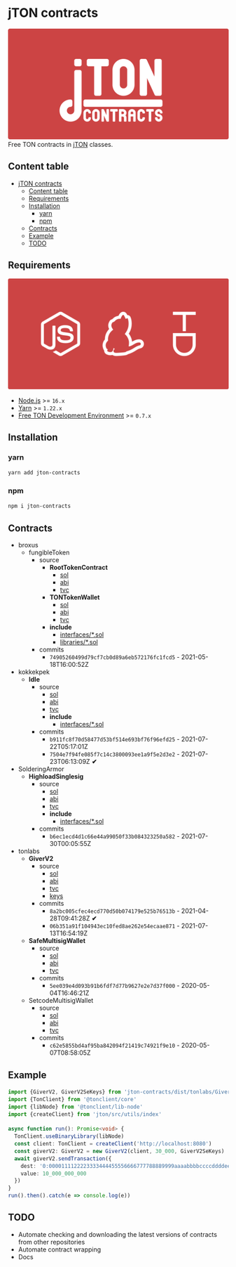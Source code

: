 # jTON contracts
![cover](docs/images/cover.svg)
Free TON contracts in [jTON](https://www.npmjs.com/package/jton) classes.

## Content table
* [jTON contracts](#jton-contracts)
  * [Content table](#content-table)
  * [Requirements](#requirements)
  * [Installation](#installation)
    * [yarn](#yarn)
    * [npm](#npm)
  * [Contracts](#contracts)
  * [Example](#example)
  * [TODO](#todo)

## Requirements
![requirements](docs/images/requirements.svg)
* [Node.js](https://nodejs.org) >= `16.x`
* [Yarn](https://classic.yarnpkg.com) >= `1.22.x`
* [Free TON Development Environment](https://github.com/tonlabs/tondev) >= `0.7.x`

## Installation
### yarn
```sh
yarn add jton-contracts
```

### npm
```sh
npm i jton-contracts
```

## Contracts
* broxus
  * fungibleToken
    * source
      * **RootTokenContract**
        * [sol](https://github.com/broxus/ton-eth-bridge-token-contracts/blob/master/free-ton/contracts/RootTokenContract.sol)
        * [abi](https://github.com/broxus/ton-eth-bridge-token-contracts/blob/master/free-ton/build/RootTokenContract.abi.json)
        * [tvc](https://github.com/broxus/ton-eth-bridge-token-contracts/blob/master/free-ton/build/RootTokenContract.tvc)
      * **TONTokenWallet**
        * [sol](https://github.com/broxus/ton-eth-bridge-token-contracts/blob/master/free-ton/contracts/TONTokenWallet.sol)
        * [abi](https://github.com/broxus/ton-eth-bridge-token-contracts/blob/master/free-ton/build/TONTokenWallet.abi.json)
        * [tvc](https://github.com/broxus/ton-eth-bridge-token-contracts/blob/master/free-ton/build/TONTokenWallet.tvc)
      * **include**
        * [interfaces/*.sol](https://github.com/broxus/ton-eth-bridge-token-contracts/tree/master/free-ton/contracts/interfaces)
        * [libraries/*.sol](https://github.com/broxus/ton-eth-bridge-token-contracts/tree/master/free-ton/contracts/libraries)
    * commits
      * `74905260499d79cf7cb0d89a6eb572176fc1fcd5` - 2021-05-18T16:00:52Z
* kokkekpek
  * **Idle**
    * source
      * [sol](https://github.com/kokkekpek/jton-contracts/blob/master/src/kokkekpek/Idle/source/Idle.sol)
      * [abi](https://github.com/kokkekpek/jton-contracts/blob/master/src/kokkekpek/Idle/source/Idle.abi.json)
      * [tvc](https://github.com/kokkekpek/jton-contracts/blob/master/src/kokkekpek/Idle/source/Idle.tvc)
      * **include**
        * [interfaces/*.sol](https://github.com/kokkekpek/jton-contracts/blob/master/src/kokkekpek/Idle/source/interfaces)
    * commits
      * `b911fc8f70d58477d53bf514e693bf76f96efd25` - 2021-07-22T05:17:01Z
      * `7504e7f94fe085f7c14c3800093ee1a9f5e2d3e2` - 2021-07-23T06:13:09Z **✔**
* SolderingArmor
  * **HighloadSinglesig**
    * source
      * [sol](https://github.com/SolderingArmor/highload-singlesig-wallet/blob/master/contracts/HighloadSinglesig.sol)
      * [abi](https://github.com/SolderingArmor/highload-singlesig-wallet/blob/master/bin/HighloadSinglesig.abi.json)
      * [tvc](https://github.com/SolderingArmor/highload-singlesig-wallet/blob/master/bin/HighloadSinglesig.tvc)
      * **include**
        * [interfaces/*.sol](https://github.com/SolderingArmor/highload-singlesig-wallet/tree/master/interfaces)
    * commits
      * `b6ec1ecd4d1c66e44a99050f33b084323250a582` - 2021-07-30T00:05:55Z
* tonlabs
  * **GiverV2**
    * source
      * [sol](https://github.com/tonlabs/tonos-se/blob/master/contracts/giver_v2/GiverV2.sol)
      * [abi](https://github.com/tonlabs/tonos-se/blob/master/contracts/giver_v2/GiverV2.abi.json)
      * [tvc](https://github.com/tonlabs/tonos-se/blob/master/contracts/giver_v2/GiverV2.tvc)
      * [keys](https://github.com/tonlabs/tonos-se/blob/master/contracts/giver_v2/GiverV2.keys.json)
    * commits
      * `8a2bc005cfec4ecd770d50b074179e525b76513b` - 2021-04-28T09:41:28Z **✔**
      * `06b351a91f104943ec10fed8ae262e54ecaae871` - 2021-07-13T16:54:19Z
  * **SafeMultisigWallet**
    * source
      * [sol](https://github.com/tonlabs/ton-labs-contracts/blob/master/solidity/safemultisig/SafeMultisigWallet.sol)
      * [abi](https://github.com/tonlabs/ton-labs-contracts/blob/master/solidity/safemultisig/SafeMultisigWallet.abi.json)
      * [tvc](https://github.com/tonlabs/ton-labs-contracts/blob/master/solidity/safemultisig/SafeMultisigWallet.tvc)
    * commits
      * `5ee039e4d093b91b6fdf7d77b9627e2e7d37f000` - 2020-05-04T16:46:21Z
  * SetcodeMultisigWallet
    * source
      * [sol](https://github.com/tonlabs/ton-labs-contracts/blob/master/solidity/setcodemultisig/SetcodeMultisigWallet.sol)
      * [abi](https://github.com/tonlabs/ton-labs-contracts/blob/master/solidity/setcodemultisig/SetcodeMultisigWallet.abi.json)
      * [tvc](https://github.com/tonlabs/ton-labs-contracts/blob/master/solidity/setcodemultisig/SetcodeMultisigWallet.tvc)
    * commits
      * `c62e5855bd4af95ba842094f21419c74921f9e10` - 2020-05-07T08:58:05Z

## Example
```ts
import {GiverV2, GiverV2SeKeys} from 'jton-contracts/dist/tonlabs/GiverV2'
import {TonClient} from '@tonclient/core'
import {libNode} from '@tonclient/lib-node'
import {createClient} from 'jton/src/utils/index'

async function run(): Promise<void> {
  TonClient.useBinaryLibrary(libNode)
  const client: TonClient = createClient('http://localhost:8080')
  const giverV2: GiverV2 = new GiverV2(client, 30_000, GiverV2SeKeys)
  await giverV2.sendTransaction({
    dest: '0:0000111122223333444455556666777788889999aaaabbbbccccddddeeeeffff',
    value: 10_000_000_000
  })
}
run().then().catch(e => console.log(e))
```

## TODO
* Automate checking and downloading the latest versions of contracts from other repositories
* Automate contract wrapping
* Docs